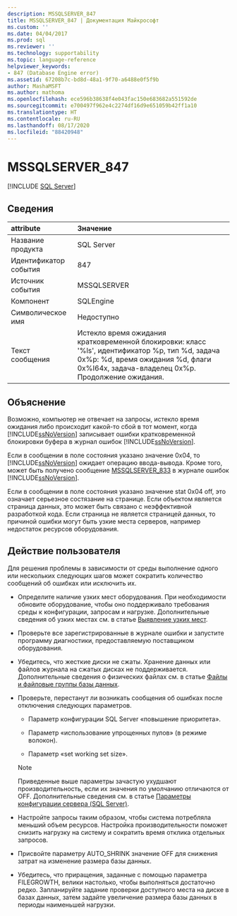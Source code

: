 ```yaml
---
description: MSSQLSERVER_847
title: MSSQLSERVER_847 | Документация Майкрософт
ms.custom: ''
ms.date: 04/04/2017
ms.prod: sql
ms.reviewer: ''
ms.technology: supportability
ms.topic: language-reference
helpviewer_keywords:
- 847 (Database Engine error)
ms.assetid: 67208b7c-bd8d-48a1-9f70-a6488e0f5f9b
author: MashaMSFT
ms.author: mathoma
ms.openlocfilehash: ece596b38638f4e043fac150e683682a551592de
ms.sourcegitcommit: e700497f962e4c2274df16d9e651059b42ff1a10
ms.translationtype: HT
ms.contentlocale: ru-RU
ms.lasthandoff: 08/17/2020
ms.locfileid: "88420948"
---
```

# <a name="mssqlserver_847"></a>MSSQLSERVER_847
 [!INCLUDE [SQL Server](../../includes/applies-to-version/sqlserver.md)]
  
## <a name="details"></a>Сведения  
  
| attribute | Значение |  
| :-------- | :---- |  
|Название продукта|SQL Server|  
|Идентификатор события|847|  
|Источник события|MSSQLSERVER|  
|Компонент|SQLEngine|  
|Символическое имя|Недоступно|  
|Текст сообщения|Истекло время ожидания кратковременной блокировки: класс '%ls', идентификатор %p, тип %d, задача 0x%p: %d, время ожидания %d, флаги 0x%I64x, задача-владелец 0x%p. Продолжение ожидания.|  
  
## <a name="explanation"></a>Объяснение  
Возможно, компьютер не отвечает на запросы, истекло время ожидания либо происходит какой-то сбой в тот момент, когда [!INCLUDE[ssNoVersion](../../includes/ssnoversion-md.md)] записывает ошибки кратковременной блокировки буфера в журнал ошибок [!INCLUDE[ssNoVersion](../../includes/ssnoversion-md.md)].  
  
Если в сообщении в поле состояния указано значение 0x04, то [!INCLUDE[ssNoVersion](../../includes/ssnoversion-md.md)] ожидает операцию ввода-вывода. Кроме того, может быть получено сообщение [MSSQLSERVER_833](~/relational-databases/errors-events/mssqlserver-833-database-engine-error.md) в журнале ошибок [!INCLUDE[ssNoVersion](../../includes/ssnoversion-md.md)].  
  
Если в сообщении в поле состояния указано значение stat 0x04 off, это означает серьезное состязание на странице. Если объектом является страница данных, это может быть связано с неэффективной разработкой кода. Если страница не является страницей данных, то причиной ошибки могут быть узкие места серверов, например недостаток ресурсов оборудования.  
  
## <a name="user-action"></a>Действие пользователя  
Для решения проблемы в зависимости от среды выполнение одного или нескольких следующих шагов может сократить количество сообщений об ошибках или исключить их.  
  
-   Определите наличие узких мест оборудования. При необходимости обновите оборудование, чтобы оно поддерживало требования среды к конфигурации, запросам и нагрузке. Дополнительные сведения об узких местах см. в статье [Выявление узких мест](~/relational-databases/performance/identify-bottlenecks.md).  
  
-   Проверьте все зарегистрированные в журнале ошибки и запустите программу диагностики, предоставляемую поставщиком оборудования.  
  
-   Убедитесь, что жесткие диски не сжаты. Хранение данных или файлов журнала на сжатых дисках не поддерживается. Дополнительные сведения о физических файлах см. в статье [Файлы и файловые группы базы данных](~/relational-databases/databases/database-files-and-filegroups.md).  
  
-   Проверьте, перестанут ли возникать сообщения об ошибках после отключения следующих параметров.  
  
    -   Параметр конфигурации SQL Server «повышение приоритета».  
  
    -   Параметр «использование упрощенных пулов» (в режиме волокон).  
  
    -   Параметр «set working set size».  
  
    > [!NOTE]  
    > Приведенные выше параметры зачастую ухудшают производительность, если их значения по умолчанию отличаются от OFF. Дополнительные сведения см. в статье [Параметры конфигурации сервера (SQL Server)](~/database-engine/configure-windows/server-configuration-options-sql-server.md).  
  
-   Настройте запросы таким образом, чтобы система потребляла меньший объем ресурсов. Настройка производительности поможет снизить нагрузку на систему и сократить время отклика отдельных запросов.  
  
-   Присвойте параметру AUTO_SHRINK значение OFF для снижения затрат на изменение размера базы данных.  
  
-   Убедитесь, что приращения, заданные с помощью параметра FILEGROWTH, велики настолько, чтобы выполняться достаточно редко. Запланируйте задание проверки доступного места на диске в базах данных, затем задайте увеличение размера базы данных в периоды наименьшей нагрузки.  
  
